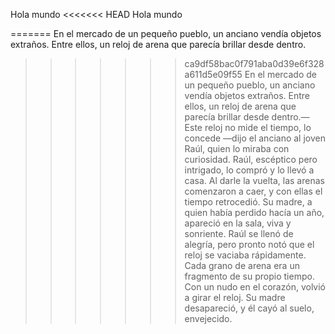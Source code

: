 Hola mundo
<<<<<<< HEAD
Hola mundo 

=======
En el mercado de un pequeño pueblo, un anciano vendía objetos extraños. Entre ellos, un reloj de arena que parecía brillar desde dentro.
>>>>>>> ca9df58bac0f791aba0d39e6f328a611d5e09f55
En el mercado de un pequeño pueblo, un anciano vendía objetos extraños. Entre ellos, un reloj de arena que parecía brillar desde dentro.—Este reloj no mide el tiempo, lo concede —dijo el anciano al joven Raúl, quien lo miraba con curiosidad.
Raúl, escéptico pero intrigado, lo compró y lo llevó a casa. Al darle la vuelta, las arenas comenzaron a caer, y con ellas el tiempo retrocedió. Su madre, a quien había perdido hacía un año, apareció en la sala, viva y sonriente.
Raúl se llenó de alegría, pero pronto notó que el reloj se vaciaba rápidamente. Cada grano de arena era un fragmento de su propio tiempo. Con un nudo en el corazón, volvió a girar el reloj. Su madre desapareció, y él cayó al suelo, envejecido.
